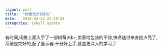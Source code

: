 ```yaml
---
layout: post
title:  "树莓派2代试玩"
date:   2016-03-23 22:19:54
categories: jekyll update
---
```

有时间,闲鱼上面入手了一部树莓派b+,卖家给包装的不错,快递送过来直接点亮了,系统是完好的,配了显示器,十分好上手,就差更深入的学习了.
